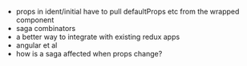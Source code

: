 
- props in ident/initial have to pull defaultProps etc from the wrapped component
- saga combinators
- a better way to integrate with existing redux apps
- angular et al
- how is a saga affected when props change?
